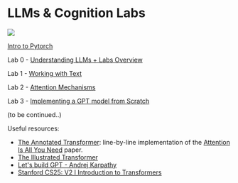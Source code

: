 # LLMs & Cognition Labs

<img src="https://i.imgur.com/1AdS7wp.png" weight="200px">

[Intro to Pytorch](https://github.com/bucuram/llms-and-cognition-labs/blob/main/pytorch-tutorial.ipynb) 

Lab 0 - [Understanding LLMs + Labs Overview](https://github.com/bucuram/llms-and-cognition-labs/blob/main/lab0.ipynb) 

Lab 1 - [Working with Text](https://github.com/bucuram/llms-and-cognition-labs/blob/main/lab1.ipynb)

Lab 2 - [Attention Mechanisms](https://github.com/bucuram/llms-and-cognition-labs/blob/main/lab2.ipynb)

Lab 3 - [Implementing a GPT model from Scratch](https://github.com/bucuram/llms-and-cognition-labs/blob/main/lab3.ipynb)

(to be continued..)

Useful resources:
- [The Annotated Transformer](https://github.com/harvardnlp/annotated-transformer/blob/master/AnnotatedTransformer.ipynb): line-by-line implementation of the [Attention Is All You Need](https://arxiv.org/pdf/1706.03762) paper.
- [The Illustrated Transformer](https://jalammar.github.io/illustrated-transformer/)
- [Let's build GPT - Andrej Karpathy](https://www.youtube.com/watch?v=kCc8FmEb1nY)
- [Stanford CS25: V2 I Introduction to Transformers](https://www.youtube.com/watch?v=XfpMkf4rD6E&list=PLoROMvodv4rNiJRchCzutFw5ItR_Z27CM&index=12)
